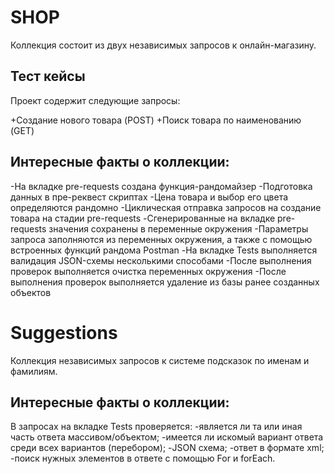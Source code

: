 SHOP
===========

Коллекция состоит из двух независимых запросов к онлайн-магазину.

Тест кейсы
-----------

Проект содержит следующие запросы:

+Создание нового товара (POST)
+Поиск товара по наименованию (GET)

Интересные факты о коллекции:
-----------

-На вкладке pre-requests создана функция-рандомайзер
-Подготовка данных в пре-реквест скриптах
-Цена товара и выбор его цвета определяются рандомно
-Циклическая отправка запросов на создание товара на стадии pre-requests
-Сгенерированные на вкладке pre-requests значения сохранены в переменные окружения
-Параметры запроса заполняются из переменных окружения, а также с помощью встроенных функций рандома Postman
-На вкладке Tests выполняется валидация JSON-схемы несколькими способами
-После выполнения проверок выполняется очистка переменных окружения
-После выполнения проверок выполняется удаление из базы ранее созданных объектов


Suggestions
===========
Коллекция независимых запросов к системе подсказок по именам и фамилиям.

Интересные факты о коллекции:
-----------

В запросах на вкладке Tests проверяется:
-является ли та или иная часть ответа массивом/объектом;
-имеется ли искомый вариант ответа среди всех вариантов (перебором);
-JSON схема;
-ответ в формате xml;
-поиск нужных элементов в ответе с помощью For и forEach.
